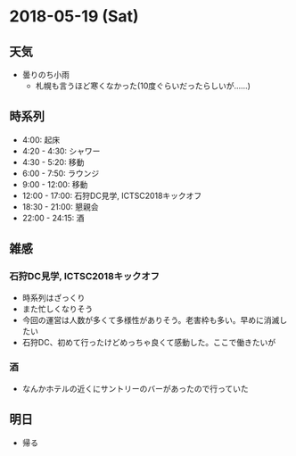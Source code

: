 # 2018-05-19 (Sat)

## 天気

- 曇りのち小雨
  - 札幌も言うほど寒くなかった(10度ぐらいだったらしいが……)

## 時系列

- 4:00: 起床
- 4:20 - 4:30: シャワー
- 4:30 - 5:20: 移動
- 6:00 - 7:50: ラウンジ
- 9:00 - 12:00: 移動
- 12:00 - 17:00: 石狩DC見学, ICTSC2018キックオフ
- 18:30 - 21:00: 懇親会
- 22:00 - 24:15: 酒

## 雑感

### 石狩DC見学, ICTSC2018キックオフ

- 時系列はざっくり
- また忙しくなりそう
- 今回の運営は人数が多くて多様性がありそう。老害枠も多い。早めに消滅したい
- 石狩DC、初めて行ったけどめっちゃ良くて感動した。ここで働きたいが

### 酒

- なんかホテルの近くにサントリーのバーがあったので行っていた

## 明日

- 帰る
